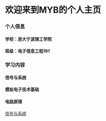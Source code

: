 # 欢迎来到MYB的个人主页
### 个人信息
#### 学校：浙大宁波理工学院
#### 班级：电子信息工程191
### 学习内容
#### 信号与系统
#### 模拟电子技术基础
#### 电路原理

<a href="https://www.baidu.com/">信号与系统</a>
